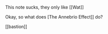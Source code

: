 This note sucks, they only like [[Wat]]

Okay, so what does [The Annebrio Effect]] do?

[[bastion]] 

